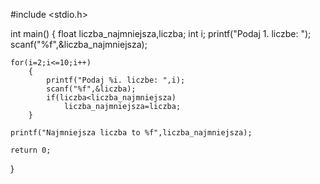 #include <stdio.h>


int main()
{
    float liczba_najmniejsza,liczba;
    int i;
    printf("Podaj 1. liczbe: ");
    scanf("%f",&liczba_najmniejsza);

    for(i=2;i<=10;i++)
        {
            printf("Podaj %i. liczbe: ",i);
            scanf("%f",&liczba);
            if(liczba<liczba_najmniejsza)
                liczba_najmniejsza=liczba;
        }

    printf("Najmniejsza liczba to %f",liczba_najmniejsza);

    return 0;
}
